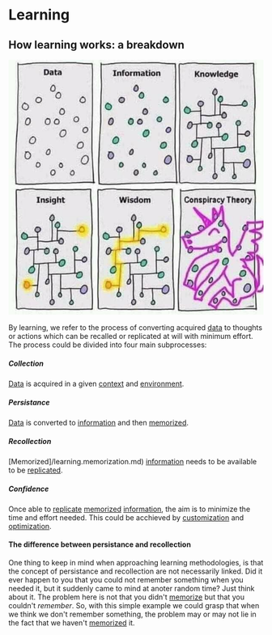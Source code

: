 # Learning

## How learning works: a breakdown

![](/assets/images/learning.png)

By learning, we refer to the process of converting acquired [data](/learning/data.md) to thoughts or actions which can be recalled or replicated at will with minimum effort.
The process could be divided into four main subprocesses:

##### Collection

[Data](/learning.data.md) is acquired in a given [context](/learning.data.context.md) and [environment](/learning.data.environment.md).

##### Persistance

[Data](/learning.data.md) is converted to [information](/learning.information.md) and then [memorized](/learning.memorization.md).

##### Recollection

[Memorized]/learning.memorization.md) [information](/learning.information.md) needs to be available to be [replicated](/learning.replication.md).

##### Confidence

Once able to [replicate](/learning.replication.md) [memorized](/learning.memorization.md) [information](/learning.information.md), the aim is to minimize the time and effort needed. This could be acchieved by [customization](/learning.customization.md) and [optimization](/learning.optimization.md).

#### The difference between persistance and recollection

One thing to keep in mind when approaching learning methodologies, is that the concept of persistance and recollection are not necessarily linked. Did it ever happen to you that you could not remember something when you needed it, but it suddenly came to mind at anoter random time? Just think about it. The problem here is not that you didn't [memorize](/learning/memorization) but that you couldn't _remember_. So, with this simple example we could grasp that when we think we don't remember something, the problem may or may not lie in the fact that we haven't [memorized](/learning/memorization) it.